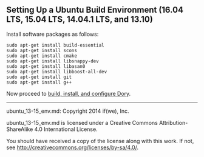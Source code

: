 ## Setting Up a Ubuntu Build Environment (16.04 LTS, 15.04 LTS, 14.04.1 LTS, and 13.10)

Install software packages as follows:

```
sudo apt-get install build-essential
sudo apt-get install scons
sudo apt-get install cmake
sudo apt-get install libsnappy-dev
sudo apt-get install libasan0
sudo apt-get install libboost-all-dev
sudo apt-get install git
sudo apt-get install g++
```

Now proceed to
[build, install, and configure Dory](../README.md#building-and-installing-dory).

-----

ubuntu_13-15_env.md: Copyright 2014 if(we), Inc.

ubuntu_13-15_env.md is licensed under a Creative Commons
Attribution-ShareAlike 4.0 International License.

You should have received a copy of the license along with this work. If not,
see <http://creativecommons.org/licenses/by-sa/4.0/>.
